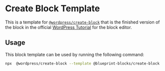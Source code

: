 # Create Block Template

This is a template for [`@wordpress/create-block`](https://github.com/WordPress/gutenberg/tree/HEAD/packages/create-block/README.md) that is the finished version of the block in the official [WordPress Tutorial](https://github.com/WordPress/gutenberg/tree/HEAD/docs/getting-started/create-block/README.md) for the block editor.

## Usage

This block template can be used by running the following command:

```bash
npx  @wordpress/create-block --template @blueprint-blocks/create-block
```
